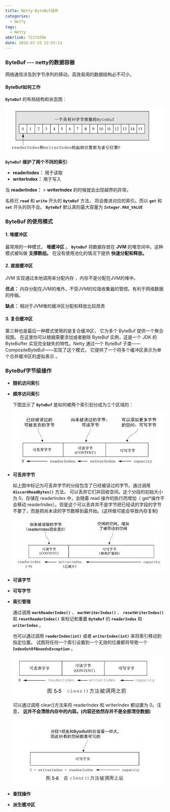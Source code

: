 ```yaml
---
title: Netty-ByteBuf组件
categories:
  - Netty
tags:
  - Netty
abbrlink: 7217df8b
date: 2018-07-25 22:55:13
---
```

### ByteBuf --- netty的数据容器

网络通信涉及到字节序列的移动。高效易用的数据结构必不可少。

#### ByteBuf如何工作

**`ByteBuf`** 的布局结构和状态图：

![图解](https://github.com/mxsm/document/blob/master/image/netty/bytebuf%E7%BB%93%E6%9E%84%E5%9B%BE.png?raw=true)

**`ByteBuf`** **维护了两个不同的索引**:

- **readerIndex：** 用于读取
- **writerIndex：** 用于写入

当 **readerIndex：** >  **writerIndex** 的时候就会出现越界的异常。

名称已 **`read`** 和 **`write`** 开头的 **`ByteBuf`** 方法， 将会推进对应的索引。而以 **`get`** 和 **`set`** 开头的则不会。 **`ByteBuf`** 默认真的最大容量为  **`Integer.MAX_VALUE`** 

### ByteBuf 的使用模式

#### 1. 堆缓冲区

最常用的一种模式， **堆缓冲区** 。 **`ByteBuf`** 将数据存放在 **JVM** 的堆空间中。这种模式被叫做 **支撑数组。** 在没有使用池化的情况下提供 **快速分配和释放。** 

####  2. 直接缓冲区

JVM 实现通过本地调用来分配内存 ，内存不是分配在JVM的堆中。

**优点：** 内存分配在JVM的堆外，不受JVM的垃圾收集器的管控。有利于网络数据的传输。

**缺点：** 相对于JVM堆的缓冲区分配和释放比较昂贵

#### 3. 复合缓冲区

第三种也是最后一种模式使用的是复合缓冲区， 它为多个 ByteBuf 提供一个聚合视图。 在这里你可以根据需要添加或者删除 ByteBuf 实例，这是一个 JDK 的 ByteBuffer 实现完全缺失的特性。Netty 通过一个 ByteBuf 子类——CompositeByteBuf——实现了这个模式， 它提供了一个将多个缓冲区表示为单个合并缓冲区的虚拟表示 。

### ByteBuf字节级操作

- **随机访问索引**

- **顺序访问索引**

  下图显示了 **`ByteBuf`** 是如何被两个索引划分成为三个区域的：

  ![图解](https://github.com/mxsm/document/blob/master/image/netty/bytebuf%E8%A2%AB%E5%88%92%E5%88%86%E4%B8%BA%E4%B8%89%E4%B8%AA%E5%8C%BA%E5%9F%9F.png?raw=true)

- **可丢弃字节**

   如上图中标记为可丢弃字节的分段包含了已经被读过的字节。通过调用  **`discardReadBytes()`** 方法， 可以丢弃它们并回收空间。这个分段的初始大小为 0，存储在 readerIndex 中，会随着 read 操作的执行而增加（ get*操作不会移动 readerIndex）。但是这个可以丢弃并不是字节把已经读的字段的字节不要了，而是把尚未读的字节数移到最开始。(这样做可能会导致内存复制)

  ![图解](https://github.com/mxsm/document/blob/master/image/netty/bytebuf%E4%B8%A2%E5%BC%83%E5%B7%B2%E8%AF%BB%E5%AD%97%E6%AE%B5.png?raw=true)

- **可读字节**

- **可写字节**

- **索引管理**

  通过调用  **`markReaderIndex()`** 、  **`markWriterIndex()`** 、  **`resetWriterIndex()`** 和 **`resetReaderIndex()`** 来标记和重置  **`ByteBuf`** 的 **`readerIndex`** 和 **`writerIndex`**  。

  也可以通过调用 **`readerIndex(int)`** 或者 **`writerIndex(int)`** 来将索引移动到指定位置。 试图将任何一个索引设置到一个无效的位置都将导致一个 **`IndexOutOfBoundsException`** 。 

  ![图解](https://github.com/mxsm/document/blob/master/image/netty/bytebufclear%E8%B0%83%E7%94%A8%E4%B9%8B%E5%89%8D.png?raw=true)

  可以通过调用 clear()方法来将 readerIndex 和 writerIndex 都设置为 0。注意， **这并不会清除内存中的内容。(内容还依然存并不是全部清空数据)**

  ![图解](https://github.com/mxsm/document/blob/master/image/netty/bytebufclear%E8%B0%83%E7%94%A8%E5%90%8E.png?raw=true)

- **查找操作**

- **派生缓冲区**



